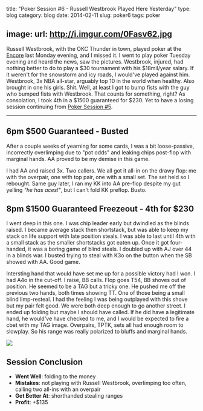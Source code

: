 title: "Poker Session #6 - Russell Westbrook Played Here Yesterday"
type: blog
category: blog
date: 2014-02-11
slug: poker6
tags: poker

image:
    url: http://i.imgur.com/0Fasv62.jpg
---

Russell Westbrook, with the OKC Thunder in town, played poker at the
[Encore](http://encoreclub.com) last Monday evening, and I missed it. I went to
play poker Tuesday evening and heard the news, saw the pictures. Westbrook,
injured, had nothing better to do to play a $30 tournament with his $18mil/year
salary. If it weren't for the snowstorm and icy roads, I would've played
against him. Westbrook, 3x NBA all-star, arguably top 10 in the world when
healthy. Also brought in one his girls. Shit. Well, at least I got to bump
fists with the guy who bumped fists with Westbrook. That counts for something,
right? As consolation, I took 4th in a $1500 guaranteed for $230. Yet
to have a losing session continuing from [Poker Session #5](/blog/poker5).

---

## 6pm $500 Guaranteed - Busted

After a couple weeks of yearning for some cards, I was a bit loose-passive,
incorrectly overlimping due to "pot odds" and leaking chips post-flop with
marginal hands. AA proved to be my demise in this game.

I had AA and raised 3x. Two callers. We all got it all-in on the drawy flop: me
with the overpair, one with top pair, one with a small set. The set held so I
rebought. Same guy later, I ran my KK into AA pre-flop despite my gut yelling
*"he has aces!"*, but I can't fold KK preflop. Busto.

## 8pm $1500 Guaranteed Freezeout - 4th for $230

I went deep in this one. I was chip leader early but dwindled as the blinds
raised. I became average stack then shortstack, but was able to keep my stack
on life support with late position steals. I was able to last until 4th with a
small stack as the smaller shortstacks got eaten up. Once it got four-handed,
it was a boring game of blind steals. I doubled up with AJ over 44 in a blinds
war. I busted trying to steal with K3o on the button when the SB showed with
AA. Good game.

Intersting hand that would have set me up for a possible victory had I won.
I had A4o in the cut-off. I raise, BB calls. Flop goes T54, BB shoves out of
position. He seemed to be a TAG but a tricky one. He pushed me off the previous
two hands, both times showing TT. One of those being a small blind limp-resteal.
I had the feeling I was being outplayed with this shove but my pair felt good.
We were both deep enough to go another street. I ended up folding but maybe I
should have called. If he did have a legitimate hand, he would've have checked
to me, and I would be expected to fire a cbet with my TAG image. Overpairs,
TPTK, sets all had enough room to slowplay. So his range was really polarized
to bluffs and marginal hands.

![](http://i.imgur.com/pUtH0P9.jpg)

## Session Conclusion

- **Went Well**: folding to the money
- **Mistakes**: not playing with Russell Westbrook, overlimping too often,
                 calling two all-ins with an overpair
- **Get Better At**: shorthanded stealing ranges
- **Profit**: +$135
